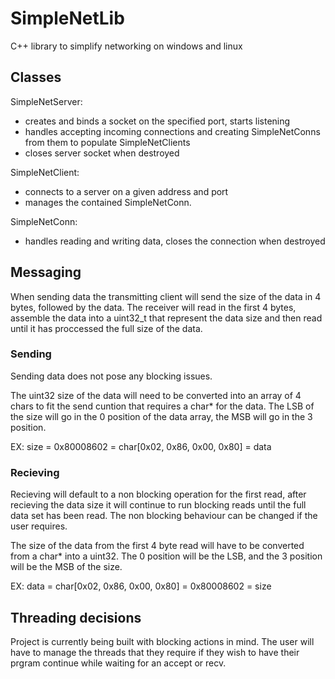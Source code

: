 # SimpleNetLib
C++ library to simplify networking on windows and linux

## Classes
SimpleNetServer:
 * creates and binds a socket on the specified port, starts listening
 * handles accepting incoming connections and creating SimpleNetConns from them to populate SimpleNetClients
 * closes server socket when destroyed

SimpleNetClient:
 * connects to a server on a given address and port
 * manages the contained SimpleNetConn.

SimpleNetConn:
 * handles reading and writing data, closes the connection when destroyed
 
## Messaging
When sending data the transmitting client will send the size of the data in 4 bytes, followed by the data. The receiver will read in the first 4 bytes, assemble the data into a uint32_t that represent the data size and then read until it has proccessed the full size of the data.

### Sending
Sending data does not pose any blocking issues.

The uint32 size of the data will need to be converted into an array of 4 chars to fit the send cuntion that requires a char* for the data. The LSB of the size will go in the 0 position of the data array, the MSB will go in the 3 position.

EX: size = 0x80008602 = char[0x02, 0x86, 0x00, 0x80] = data

### Recieving
Recieving will default to a non blocking operation for the first read, after recieving the data size it will continue to run blocking reads until the full data set has been read. The non blocking behaviour can be changed if the user requires.

The size of the data from the first 4 byte read will have to be converted from a char* into a uint32. The 0 position will be the LSB, and the 3 position will be the MSB of the size.

EX: data = char[0x02, 0x86, 0x00, 0x80] = 0x80008602 = size

## Threading decisions
Project is currently being built with blocking actions in mind. The user will have to manage the threads that they require if they wish to have their prgram continue while waiting for an accept or recv.
